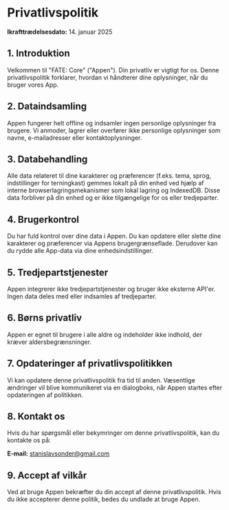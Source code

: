# Privatlivspolitik

**Ikrafttrædelsesdato:** 14. januar 2025

## 1. Introduktion

Velkommen til "FATE: Core" ("Appen"). Din privatliv er vigtigt for os. Denne privatlivspolitik forklarer, hvordan vi håndterer dine oplysninger, når du bruger vores App.

## 2. Dataindsamling

Appen fungerer helt offline og indsamler ingen personlige oplysninger fra brugere. Vi anmoder, lagrer eller overfører ikke personlige oplysninger som navne, e-mailadresser eller kontaktoplysninger.

## 3. Databehandling

Alle data relateret til dine karakterer og præferencer (f.eks. tema, sprog, indstillinger for terningkast) gemmes lokalt på din enhed ved hjælp af interne browserlagringsmekanismer som lokal lagring og IndexedDB. Disse data forbliver på din enhed og er ikke tilgængelige for os eller tredjeparter.

## 4. Brugerkontrol

Du har fuld kontrol over dine data i Appen. Du kan opdatere eller slette dine karakterer og præferencer via Appens brugergrænseflade. Derudover kan du rydde alle App-data via dine enhedsindstillinger.

## 5. Tredjepartstjenester

Appen integrerer ikke tredjepartstjenester og bruger ikke eksterne API'er. Ingen data deles med eller indsamles af tredjeparter.

## 6. Børns privatliv

Appen er egnet til brugere i alle aldre og indeholder ikke indhold, der kræver aldersbegrænsninger.

## 7. Opdateringer af privatlivspolitikken

Vi kan opdatere denne privatlivspolitik fra tid til anden. Væsentlige ændringer vil blive kommunikeret via en dialogboks, når Appen startes efter opdateringen af politikken.

## 8. Kontakt os

Hvis du har spørgsmål eller bekymringer om denne privatlivspolitik, kan du kontakte os på:

**E-mail:** [stanislavsonder@gmail.com](mailto:stanislavsonder@gmail.com)

## 9. Accept af vilkår

Ved at bruge Appen bekræfter du din accept af denne privatlivspolitik. Hvis du ikke accepterer denne politik, bedes du undlade at bruge Appen.
